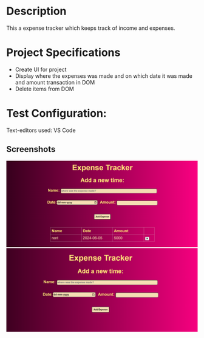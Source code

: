 # Description
This a expense tracker which keeps track of income and expenses.

# Project Specifications
- Create UI for project
- Display  where the expenses was made and on which date it was made
  and amount transaction in DOM
- Delete items from DOM


# Test Configuration:

Text-editors used: VS Code

## Screenshots

![Screenshot (28)](https://github.com/Pujash19/ExpenseTracker-using-Js/blob/main/ExpenseTracker_js/screenshot.png)
![Screenshot (29)](https://github.com/Pujash19/ExpenseTracker-using-Js/blob/main/ExpenseTracker_js/main-page.png)

